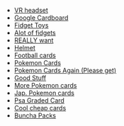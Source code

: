 
* [VR headset](https://www.amazon.com/gp/product/B0F5HJ9RGV/ref=ox_sc_act_title_1)
* [Google Cardboard](https://www.amazon.com/gp/product/B01C2PA0KK/ref=ox_sc_act_title_2)
* [Fidget Toys](https://www.amazon.com/gp/product/B0DC69M33Y/ref=ox_sc_act_title_12)
* [Alot of fidgets](https://www.amazon.com/gp/product/B07TT6664Z/ref=ox_sc_act_title_13)
* [REALLY want](https://www.amazon.com/gp/product/B0CLTXXND8/ref=ox_sc_act_title_11)
* [Helmet](https://www.amazon.com/gp/product/B0BNPSRYZ2/ref=ox_sc_act_title_12)
* [Football cards](https://www.amazon.com/gp/product/B00KTARJKU/ref=ox_sc_act_title_2)
* [Pokemon Cards](https://www.amazon.com/gp/product/B09Y3YT57P/ref=ox_sc_act_title_11)
* [Pokemon Cards Again (Please get)](https://shinyvert.com/shop-all/p/pokemon-mystery-slab-poke-tier)
* [Good Stuff](https://shinyvert.com/shop-all/p/sir-god-pack)
* [More Pokemon cards](https://www.amazon.com/gp/product/B0DTGVK19J/ref=ox_sc_act_title_6)
* [Jap. Pokemon cards](https://www.amazon.com/gp/product/B0D81JCZHY/ref=ox_sc_act_title_1)
* [Psa Graded Card](https://www.amazon.com/gp/product/B09PQBM615/ref=ox_sc_act_title_5)
* [Cool cheap cards](https://www.aliexpress.us/item/3256809011955741.html?spm=a2g0o.cart.shoppingCartRecommend.6.167638da0rpNCa&gps-id=shoppingCartRecommend&scm=1007.38724.434540.0&scm_id=1007.38724.434540.0&scm-url=1007.38724.434540.0&pvid=0bb8118d-b8ab-44c4-8503-da225ae6fa83&_t=gps-id:shoppingCartRecommend,scm-url:1007.38724.434540.0,pvid:0bb8118d-b8ab-44c4-8503-da225ae6fa83,tpp_buckets:668%232846%238114%231999&pdp_ext_f=%7B%22order%22%3A%222%22%2C%22eval%22%3A%221%22%2C%22sceneId%22%3A%223440%22%7D&pdp_npi=4%40dis%21USD%2147.04%212.05%21%21%21335.54%2114.65%21%402103241117525280555211246e6daa%2112000048270937563%21rec%21US%21%21ABXZ&utparam-url=scene%3AshoppingCartRecommend%7Cquery_from%3A)
* [Buncha Packs](https://www.temu.com/360-cards-36-packs-in-a-box-themes-evolution-hidden--sword-and-shield-sun-and-moon--cards-collectible-cards-anime-peripherals-small-gifts-christmas-gifts-birthday-gifts-friend-gifts-holiday-gifts-g-601101792650926.html?_oak_name_id=8538250663864561570&_oak_mp_inf=EK7NzNau1ogBGiAxYWQ3MzYxNjEwNzA0ZjRhYjNmNGUzNTY5NTUxMmQ0MSDgodvWgDM%3D&top_gallery_url=https%3A%2F%2Fimg.kwcdn.com%2Fproduct%2Fopen%2Fcee331be916b46798eae15b181cf3158-goods.jpeg&spec_gallery_id=203592853754&refer_page_sn=10009&refer_source=0&freesia_scene=2&_oak_freesia_scene=2&_oak_rec_ext_1=MTc3Ng&_oak_gallery_order=385570985%2C222718839%2C1661665679%2C1733582306%2C2020508882&search_key=pokemon%20cards&refer_page_el_sn=200049&refer_page_name=search_result&refer_page_id=10009_1752528492098_pi9dzq3yff&_x_sessn_id=p347nb9ezd)
